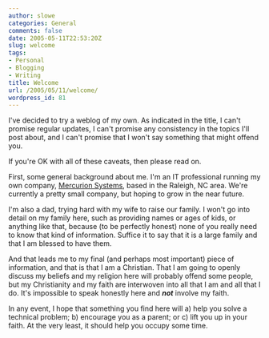 ```yaml
---
author: slowe
categories: General
comments: false
date: 2005-05-11T22:53:20Z
slug: welcome
tags:
- Personal
- Blogging
- Writing
title: Welcome
url: /2005/05/11/welcome/
wordpress_id: 81
---
```


I've decided to try a weblog of my own. As indicated in the title, I can't promise regular updates, I can't promise any consistency in the topics I'll post about, and I can't promise that I won't say something that might offend you.

If you're OK with all of these caveats, then please read on.

First, some general background about me. I'm an IT professional running my own company, [Mercurion Systems](http://www.mercurionsystems.com/), based in the Raleigh, NC area. We're currently a pretty small company, but hoping to grow in the near future.

I'm also a dad, trying hard with my wife to raise our family. I won't go into detail on my family here, such as providing names or ages of kids, or anything like that, because (to be perfectly honest) none of you really need to know that kind of information. Suffice it to say that it is a large family and that I am blessed to have them.

And that leads me to my final (and perhaps most important) piece of information, and that is that I am a Christian. That I am going to openly discuss my beliefs and my religion here will probably offend some people, but my Christianity and my faith are interwoven into all that I am and all that I do. It's impossible to speak honestly here and _**not**_ involve my faith.

In any event, I hope that something you find here will a) help you solve a technical problem; b) encourage you as a parent; or c) lift you up in your faith.  At the very least, it should help you occupy some time.
